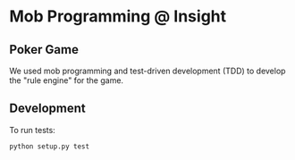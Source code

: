 # Mob Programming @ Insight

## Poker Game

We used mob programming and test-driven development (TDD) to develop the "rule engine" for the game.

## Development

To run tests:
```
python setup.py test
```
